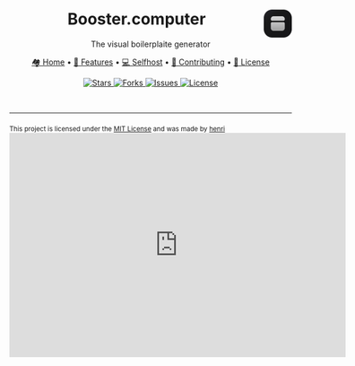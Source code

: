 <div align="center">
   <img src="/brand/logo.svg" alt="booster.computer logo" width="50" height="50" align="right"> 
   <h1>Booster.computer</h1>
   <p>The visual boilerplaite generator</p>
</div>
<p align="center"> 
   <a href="/README.md">🏘️ Home</a> 
   • 
   <a href="/docs/features.md">🚀 Features</a> 
   • 
   <a href="/docs/selfhost.md">💻 Selfhost</a>
   • 
   <a href="/docs/contributing.md">🤝 Contributing</a> 
   • 
   <a href="/LICENSE">📄 License</a> 
</p>
<p align="center"> 
   <a href="https://github.com/i-am-henri/booster-computer/stargazers"> 
   <img src="https://img.shields.io/github/stars/i-am-henri/booster-computer" alt="Stars"> </a> 
   <a href="https://github.com/i-am-henri/booster-computer/network/members"> <img src="https://img.shields.io/github/forks/i-am-henri/booster-computer" alt="Forks"> </a> <a href="https://github.com/i-am-henri/booster-computer/issues"> 
   <img src="https://img.shields.io/github/issues/i-am-henri/booster-computer" alt="Issues"> 
   </a> 
   <a href="https://github.com/i-am-henri/booster-computer/blob/main/LICENSE"> 
   <img src="https://img.shields.io/github/license/i-am-henri/booster-computer" alt="License"> 
   </a> 
</p>

<br />

---
<sub>
This project is licensed under the <a href="https://github.com/yourusername/booster-computer/blob/main/LICENSE">MIT License</a> and was made by <a href="https://henri.gg">henri</a>
</sub>
<iframe style="width:100%;height:auto;min-width:600px;min-height:400px;" src="https://star-history.com/embed?secret=#i-am-henri/booster-computer&Date" frameBorder="0"></iframe>